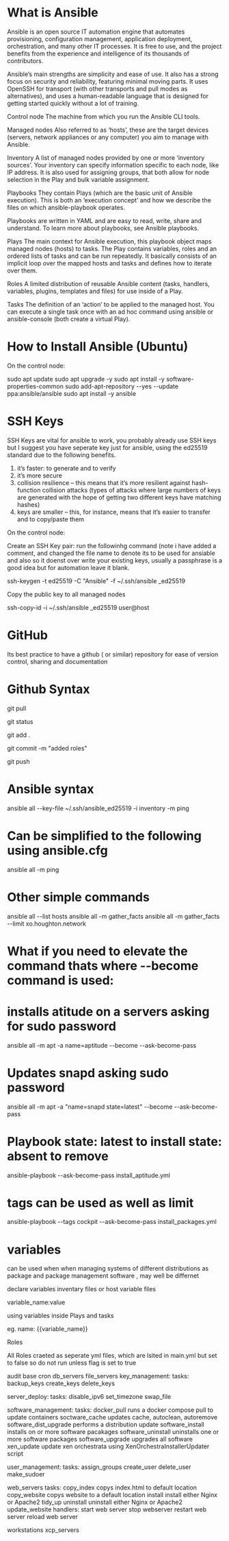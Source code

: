 
# What is Ansible

Ansible is an open source IT automation engine that automates provisioning, configuration management, application deployment, orchestration, and many other IT processes. It is free to use, and the project benefits from the experience and intelligence of its thousands of contributors.

Ansible’s main strengths are simplicity and ease of use. It also has a strong focus on security and reliability, featuring minimal moving parts. It uses OpenSSH for transport (with other transports and pull modes as alternatives), and uses a human-readable language that is designed for getting started quickly without a lot of training.

Control node
The machine from which you run the Ansible CLI tools.

Managed nodes
Also referred to as ‘hosts’, these are the target devices (servers, network appliances or any computer) you aim to manage with Ansible.

Inventory
A list of managed nodes provided by one or more ‘inventory sources’. Your inventory can specify information specific to each node, like IP address. It is also used for assigning groups, that both allow for node selection in the Play and bulk variable assignment.

Playbooks
They contain Plays (which are the basic unit of Ansible execution). This is both an ‘execution concept’ and how we describe the files on which ansible-playbook operates.

Playbooks are written in YAML and are easy to read, write, share and understand. To learn more about playbooks, see Ansible playbooks.

Plays
The main context for Ansible execution, this playbook object maps managed nodes (hosts) to tasks. The Play contains variables, roles and an ordered lists of tasks and can be run repeatedly. It basically consists of an implicit loop over the mapped hosts and tasks and defines how to iterate over them.

Roles
A limited distribution of reusable Ansible content (tasks, handlers, variables, plugins, templates and files) for use inside of a Play.

Tasks
The definition of an ‘action’ to be applied to the managed host. You can execute a single task once with an ad hoc command using ansible or ansible-console (both create a virtual Play).

# How to Install Ansible (Ubuntu)

On the control node:


sudo apt update
sudo apt upgrade -y
sudo apt install -y software-properties-common
sudo add-apt-repository --yes --update ppa:ansible/ansible
sudo apt install -y ansible


# SSH Keys

SSH Keys are vital for ansible to work, you probably already use SSH keys but I suggest you have seperate key just for ansible, using the ed25519 standard due to the following benefits.

1) it’s faster: to generate and to verify
2) it’s more secure
3) collision resilience – this means that it’s more resilient against hash-function collision attacks (types of attacks where large numbers of keys are generated with the hope of getting two different keys have matching hashes)
4) keys are smaller – this, for instance, means that it’s easier to transfer and to copy/paste them

On the control node:

Create an SSH Key pair: run the followinhg command (note  i have added a comment, and changed the file name to denote its to be used for ansiable and also so it doenst over write your existing keys, usually a passphrase is a good idea but for automation leave it blank. 

   ssh-keygen -t ed25519  -C "Ansible" -f ~/.ssh/ansible _ed25519

 Copy the public key to all managed nodes
 
   ssh-copy-id -i ~/.ssh/ansible _ed25519 user@host


# GitHub

Its best practice to have a github ( or similar) repository for  ease of version control, sharing  and documentation 

# Github Syntax

git pull 

git status

git add .

git commit -m "added roles"

git push


# Ansible syntax

ansible all --key-file ~/.ssh/ansible_ed25519 -i inventory -m ping

# Can be simplified  to the following using ansible.cfg

ansible all -m ping   

 
# Other simple commands

ansible all --list hosts
ansible all -m gather_facts
ansible all -m gather_facts --limit xo.houghton.network

# What if you need to elevate the command thats where --become command is used:

# installs atitude on a servers asking for sudo password 

ansible all -m apt -a name=aptitude --become --ask-become-pass

# Updates snapd asking  sudo password 

ansible all -m apt -a "name=snapd state=latest" --become --ask-become-pass

# Playbook state: latest to install state: absent to remove 


ansible-playbook --ask-become-pass install_aptitude.yml 

# tags can be used as well as limit 

ansible-playbook --tags cockpit --ask-become-pass install_packages.yml



# variables 

can be used when when managing systems of different distributions as package and package management software , may well be differnet  

declare variables inventary files or  host variable files 

variable_name:value


using variables inside Plays and tasks  

eg.     name: {{variable_name}}


Roles

All Roles craeted as seperate yml files, which are lsited in main.yml but set to false so do not run unless flag is set to true 

audit
base
cron
db_servers
file_servers
key_management:
   tasks:
	backup_keys
	create_keys
	delete_keys

server_deploy:
   tasks:
	disable_ipv6
	set_timezone
	swap_file

software_management:
   tasks:
	docker_pull		runs a docker compose pull to update containers
	soctware_cache		updates cache, autoclean, autoremove
	software_dist_upgrade   performs a distribution update
	software_install        installs on or more software pacakages
	software_uninstall      uninstalls one or more software packages
	software_upgrade        upgrades all software 
	xen_update              update xen orchestrata using XenOrchestraInstallerUpdater script

user_management:
   tasks:
	assign_groups
	create_user
	delete_user
	make_sudoer

web_servers
   tasks:
	copy_index		copys index.html to default location
	copy_website            copys website to a default location 
	install			install either Nginx or Apache2 
	tidy_up
	uninstall		uninstall either Nginx or Apache2 
	update_website
   handlers:
	start web server
	stop webserver
	restart web server
	reload web server

workstations
xcp_servers





